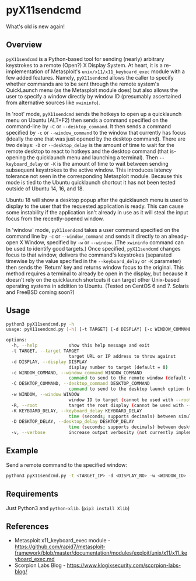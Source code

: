 # pyX11sendcmd

What's old is new again!

## Overview
`pyX11sendcmd` is a Python-based tool for sending (nearly) arbitrary keystrokes
to a remote (Open?) X Display System. At heart, it is a re-implementation of
Metasploit's `unix/x11/x11_keyboard_exec` module with a few added features.
Namely, `pyX11sendcmd` allows the caller to specify whether commands are to be
sent through the remote system's QuickLaunch menu (as the Metasploit module
does) but also allows the user to specify a window directly by window ID
(presumably ascertained from alternative sources like `xwininfo`).

In 'root' mode, `pyX11sendcmd` sends the hotkeys to open up a quicklaunch menu
on Ubuntu (ALT+F2) then sends a command specified on the command-line by `-C` or
`--desktop_command`. It then sends a command specified by `-c` or `--window_command`
to the window that currently has focus (ideally the one that was just opened by
the desktop command). There are two delays: `-D` or `--desktop_delay` is the
amount of time to wait for the remote desktop to react to hotkeys and the
desktop command (that is- opening the quicklaunch menu and launching a
terminal). Then `--keyboard_delay` or `-K` is the amount of time to wait between
sending subsequent keystrokes to the active window. This introduces latency
tolerance not seen in the corresponding Metasploit module. Because this mode is
tied to the Ubuntu quicklaunch shortcut it has not been tested outside of
Ubuntu 14, 16, and 18.

Ubuntu 18 will show a desktop popup after the quicklaunch menu is used to
display to the user that the requested application is ready. This can cause
some instability if the application isn't already in use as it will steal the
input focus from the recently-opened window.

In 'window' mode, `pyX11sendcmd` takes a user command specified on the command
line by `-c` or `--window_command` and sends it directly to an already-open X
Window, specified by `-w` or `--window`. (The `xwininfo` command can be used to
identify good targets.) Once specified, `pyX11sendcmd` changes focus to that
window, delivers the command's keystrokes (separated timewise by the value
specified in the `--keyboard_delay` or `-K` parameter) then sends the 'Return' key
and returns window focus to the original. This method requires a terminal to
already be open in the display, but because it doesn't rely on the quicklaunch
shortcuts it can target other Unix-based operating systems in addition to
Ubuntu. (Tested on CentOS 6 and 7. Solaris and FreeBSD coming soon?)

## Usage

```sh
python3 pyX11sendcmd.py -h
usage: pyX11sendcmd.py [-h] [-t TARGET] [-d DISPLAY] [-c WINDOW_COMMAND] [-C DESKTOP_COMMAND] [-w WINDOW] [-R] [-K KEYBOARD_DELAY] [-D DESKTOP_DELAY] [-v]

options:
  -h, --help            show this help message and exit
  -t TARGET, --target TARGET
                        target URL or IP address to throw against
  -d DISPLAY, --display DISPLAY
                        display number to target (default = 0)
  -c WINDOW_COMMAND, --window_command WINDOW_COMMAND
                        command to send to the remote window (default = sleep 10)
  -C DESKTOP_COMMAND, --desktop_command DESKTOP_COMMAND
                        command to send to the desktop launch option (default = xterm)
  -w WINDOW, --window WINDOW
                        window ID to target (cannot be used with --root)
  -R, --root            target the root display (cannot be used with --window)
  -K KEYBOARD_DELAY, --keyboard_delay KEYBOARD_DELAY
                        time (seconds; supports decimals) between simulated keystrokes
  -D DESKTOP_DELAY, --desktop_delay DESKTOP_DELAY
                        time (seconds; supports decimals) between desktop input events
  -v, --verbose         increase output verbosity (not currently implemented)
```

## Example

Send a remote command to the specified window:
```sh
python3 pyX11sendcmd.py -t <TARGET_IP> -d <DISPLAY_NO> -w <WINDOW_ID> -c 'sleep 10'
```

## Requirements

Just Python3 and `python-xlib`. (`pip3 install Xlib`)

## References
- Metasploit x11_keyboard_exec module - <https://github.com/rapid7/metasploit-framework/blob/master/documentation/modules/exploit/unix/x11/x11_keyboard_exec.md>
- Scorpion Labs Blog - <https://www.klogixsecurity.com/scorpion-labs-blog/>
